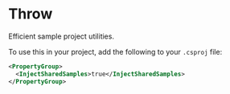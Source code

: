 # Throw

Efficient sample project utilities.

To use this in your project, add the following to your `.csproj` file:

```xml
<PropertyGroup>
  <InjectSharedSamples>true</InjectSharedSamples>
</PropertyGroup>
```
